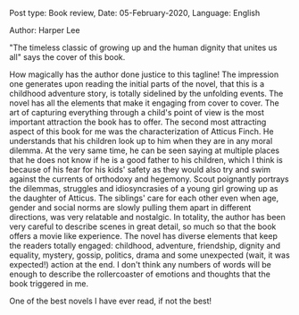 Post type: Book review, Date: 05-February-2020, Language: English

Author: Harper Lee

"The timeless classic of growing up and the human dignity that unites us all" says the cover of this book.

How magically has the author done justice to this tagline! The impression one generates upon reading the initial parts of the novel, that this is a childhood adventure story, is totally sidelined by the unfolding events. The novel has all the elements that make it engaging from cover to cover. The art of capturing everything through a child's point of view is the most important attraction the book has to offer. The second most attracting aspect of this book for me was the characterization of Atticus Finch. He understands that his children look up to him when they are in any moral dilemma. At the very same time, he can be seen saying at multiple places that he does not know if he is a good father to his children, which I think is because of his fear for his kids' safety as they would also try and swim against the currents of orthodoxy and hegemony. Scout poignantly portrays the dilemmas, struggles and idiosyncrasies of a young girl growing up as the daughter of Atticus. The siblings' care for each other even when age, gender and social norms are slowly pulling them apart in different directions, was very relatable and nostalgic. In totality, the author has been very careful to describe scenes in great detail, so much so that the book offers a movie like experience. The novel has diverse elements that keep the readers totally engaged: childhood, adventure, friendship, dignity and equality, mystery, gossip, politics, drama and some unexpected (wait, it was expected!) action at the end. I don't think any numbers of words will be enough to describe the rollercoaster of emotions and thoughts that the book triggered in me.

One of the best novels I have ever read, if not the best!

